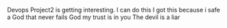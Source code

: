 Devops Project2 is getting interesting. I can do this 
I got this because i safe a God that never fails
God my trust is in you
The devil is a liar
